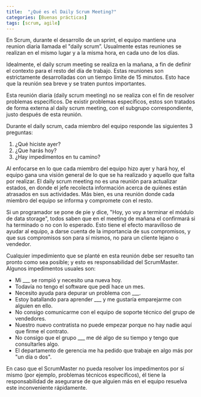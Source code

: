 ```yaml
---
title:  "¿Qué es el Daily Scrum Meeting?"
categories: [Buenas prácticas]
tags: [scrum, agile]
---
```


En Scrum, durante el desarrollo de un sprint, el equipo mantiene una reunion diaria llamada el "daily scrum”. 
Usualmente estas reuniones se realizan en el mismo lugar y a la misma hora, en cada uno de los días. 

Idealmente, el daily scrum meeting se realiza en la mañana, a fin de definir el contexto para el resto del día de trabajo. 
Estas reuniones son estrictamente desarrolladas con un tiempo límite de 15 minutos. Esto hace que la reunión sea breve y se traten puntos importantes.

Esta reunión diaria (daily scrum meeting) no se realiza con el fin de resolver problemas específicos.
De existir problemas específicos, estos son tratados de forma externa al daily scrum meeting, con el subgrupo correspondiente, justo después de esta reunión. 

Durante el daily scrum, cada miembro del equipo responde las siguientes 3 preguntas:

1. ¿Qué hiciste ayer?
2. ¿Que harás hoy?
3. ¿Hay impedimentos en tu camino?

Al enfocarse en lo que cada miembro del equipo hizo ayer y hará hoy, el equipo gana una visión general de lo que se ha realizado y aquello que falta por realizar. 
El daily scrum meeting no es una reunión para actualizar estados, en donde el jefe recolecta información acerca de quiénes están atrasados en sus actividades. Más bien, es una reunión donde cada miembro del equipo se informa y compromete con el resto.

Si un programador se pone de pie y dice, "Hoy, yo voy a terminar el módulo de data storage", todos saben que en el meeting de mañana el confirmará si ha terminado o no con lo esperado. 
Esto tiene el efecto maravilloso de ayudar al equipo, a darse cuenta de la importancia de sus compromisos, y que sus compromisos son para sí mismos, no para un cliente lejano o vendedor.

Cualquier impedimiento que se planté en esta reunión debe ser resuelto tan pronto como sea posible; y esto es responsabilidad del ScrumMaster. Algunos impedimentos usuales son:

- Mi ___ se rompió y necesito una nueva hoy.
- Todavía no tengo el software que pedí hace un mes.
- Necesito ayuda para depurar un problema con ___.
- Estoy batallando para aprender ___ y me gustaría emparejarme con alguien en ello.
- No consigo comunicarme con el equipo de soporte técnico del grupo de vendedores.
- Nuestro nuevo contratista no puede empezar porque no hay nadie aquí que firme el contrato.
- No consigo que el grupo ___ me dé algo de su tiempo y tengo que consultarles algo.
- El departamento de gerencia me ha pedido que trabaje en algo más por "un día o dos".

En caso que el ScrumMaster no pueda resolver los impedimentos por sí mismo (por ejemplo, problemas técnicos específicos), él tiene la responsabilidad de asegurarse de que alguien más en el equipo resuelva este inconveniente rápidamente.
